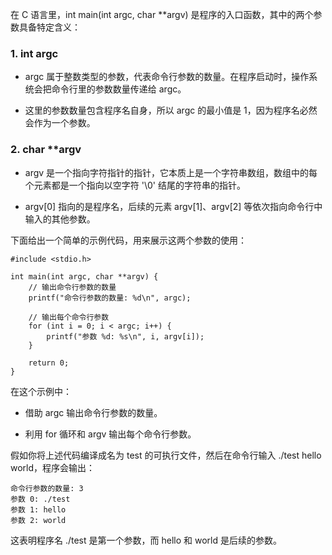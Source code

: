 在 C 语言里，int main(int argc, char **argv) 是程序的入口函数，其中的两个参数具备特定含义：

### 1. int argc

- argc 属于整数类型的参数，代表命令行参数的数量。在程序启动时，操作系统会把命令行里的参数数量传递给 argc。

- 这里的参数数量包含程序名自身，所以 argc 的最小值是 1，因为程序名必然会作为一个参数。

### 2. char **argv

- argv 是一个指向字符指针的指针，它本质上是一个字符串数组，数组中的每个元素都是一个指向以空字符 '\0' 结尾的字符串的指针。

- argv[0] 指向的是程序名，后续的元素 argv[1]、argv[2] 等依次指向命令行中输入的其他参数。

下面给出一个简单的示例代码，用来展示这两个参数的使用：

```
#include <stdio.h>

int main(int argc, char **argv) {
    // 输出命令行参数的数量
    printf("命令行参数的数量: %d\n", argc);

    // 输出每个命令行参数
    for (int i = 0; i < argc; i++) {
        printf("参数 %d: %s\n", i, argv[i]);
    }

    return 0;
}
```

在这个示例中：

- 借助 argc 输出命令行参数的数量。

- 利用 for 循环和 argv 输出每个命令行参数。

假如你将上述代码编译成名为 test 的可执行文件，然后在命令行输入 ./test hello world，程序会输出：

```
命令行参数的数量: 3
参数 0: ./test
参数 1: hello
参数 2: world
```

这表明程序名 ./test 是第一个参数，而 hello 和 world 是后续的参数。
